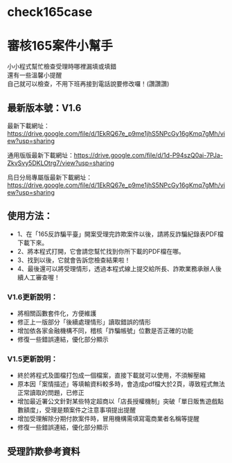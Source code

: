 # check165case
# 審核165案件小幫手

小小程式幫忙檢查受理時哪裡漏填或填錯<br>
還有一些溫馨小提醒<br>
自己就可以檢查，不用下班再接到電話說要修改囉！(讚讚讚)<br>

## 最新版本號：V1.6<br>

最新下載網址：https://drive.google.com/file/d/1EkRQ67e_p9me1jhS5NPcGy16gKmq7gMh/view?usp=sharing<br>

通用版版最新下載網址：https://drive.google.com/file/d/1d-P94szQ0ai-7PJa-ZkvSvy5DKLOtrg7/view?usp=sharing<br>

烏日分局專屬版最新下載網址：https://drive.google.com/file/d/1EkRQ67e_p9me1jhS5NPcGy16gKmq7gMh/view?usp=sharing<br>

## 使用方法：<br>

* 1、在「165反詐騙平臺」開案受理完詐欺案件以後，請將反詐騙紀錄表PDF檔下載下來。<br>
* 2、將本程式打開，它會請您幫忙找到你所下載的PDF檔在哪。<br>
* 3、找到以後，它就會告訴您檢查結果啦！<br>
* 4、最後還可以將受理情形，透過本程式線上提交給所長、詐欺業務承辦人後續人工審查喔！<br>


### V1.6更新說明：
* 將相關函數套件化，方便維護
* 修正上一版部分「後續處理情形」讀取錯誤的情形
* 增加依各家金融機構不同，稽核「詐騙帳號」位數是否正確的功能
* 修復一些錯誤連結，優化部分顯示

### V1.5更新說明：
* 終於將程式及圖檔打包成一個檔案，直接下載就可以使用，不須解壓縮
* 原本因「案情描述」等填輸資料較多時，會造成pdf檔大於2頁，導致程式無法正常讀取的問題，已修正
* 增加最近署公文針對某些特定超商以「店長授權機制」突破「單日販售遊戲點數額度」，受理是類案件之注意事項提出提醒
* 增加受理解除分期付款案件時，冒用機構需填寫電商業者名稱等提醒
* 修復一些錯誤連結，優化部分顯示

## 受理詐欺參考資料
